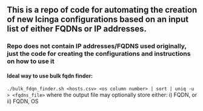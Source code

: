 ## This is a repo of code for automating the creation of new Icinga configurations based on an input list of either FQDNs or IP addresses. 
### Repo does not contain IP addresses/FQDNS used originally, just the code for creating the configurations and instructions on how to use it
#### Ideal way to use bulk fqdn finder:
`./bulk_fdqn_finder.sh <hosts.csv> <os column number> | sort | uniq -u > <fqdns_file>`
where the output file may optionally store either: 
i) FQDN, or ii) FQDN, OS
